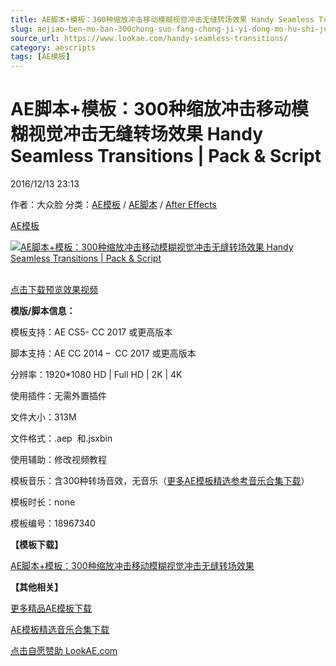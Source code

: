 ```yaml
---
title: AE脚本+模板：300种缩放冲击移动模糊视觉冲击无缝转场效果 Handy Seamless Transitions | Pack & Script
slug: aejiao-ben-mo-ban-300chong-suo-fang-chong-ji-yi-dong-mo-hu-shi-jue-chong-ji-wu-feng-zhuan-chang-xiao-guo-handy-seamless-transitions-pack-script
source_url: https://www.lookae.com/handy-seamless-transitions/
category: aescripts
tags: [AE模板]
---
```

# AE脚本+模板：300种缩放冲击移动模糊视觉冲击无缝转场效果 Handy Seamless Transitions | Pack & Script

2016/12/13 23:13

作者：大众脸
分类：[AE模板](https://www.lookae.com/after-effects/other-after-effects/) / [AE脚本](https://www.lookae.com/after-effects/aescripts/) / [After Effects](https://www.lookae.com/after-effects/)

[AE模板](https://www.lookae.com/tag/ae%e6%a8%a1%e6%9d%bf/)

[![AE脚本+模板：300种缩放冲击移动模糊视觉冲击无缝转场效果 Handy Seamless Transitions | Pack & Script](https://www.lookae.com/wp-content/uploads/2016/12/Handy-Seamless-Transitions.jpg "AE脚本+模板：300种缩放冲击移动模糊视觉冲击无缝转场效果 Handy Seamless Transitions | Pack & Script-LookAE.com")](https://www.lookae.com/wp-content/uploads/2016/12/Handy-Seamless-Transitions.jpg)

[](https://0.s3.envato.com/h264-video-previews/b192c721-4dd8-4323-9f68-5fe008c9cd68/18967340.mp4?_=1")  
[点击下载预览效果视频](https://0.s3.envato.com/h264-video-previews/b192c721-4dd8-4323-9f68-5fe008c9cd68/18967340.mp4)

**模版/脚本信息：**

模板支持：AE CS5- CC 2017 或更高版本

脚本支持：AE CC 2014 –  CC 2017 或更高版本

分辨率：1920\*1080 HD | Full HD | 2K | 4K

使用插件：无需外置插件

文件大小：313M

文件格式：.aep  和.jsxbin

使用辅助：修改视频教程

模板音乐：含300种转场音效，无音乐（[更多AE模板精选参考音乐合集下载](https://item.taobao.com/item.htm?spm=a1z10.1.w4004-2793089344.4.MUvxbV&id=37289930486)）

模板时长：none

模板编号：18967340

**【模板下载】**

[AE脚本+模板：300种缩放冲击移动模糊视觉冲击无缝转场效果](http://lookae.ctfile.com/fs/fjq163557012)

**【其他相关】**

[更多精品AE模板下载](https://www.lookae.com/after-effects/other-after-effects/)

[AE模板精选音乐合集下载](https://item.taobao.com/item.htm?spm=a1z10.1.w4004-2793089344.4.MUvxbV&id=37289930486)

[点击自愿赞助 LookAE.com](https://www.lookae.com/sponsor/)
